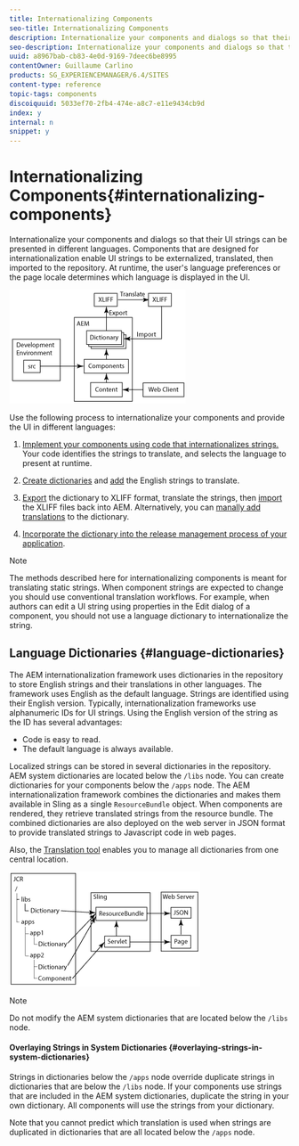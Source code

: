 ```yaml
---
title: Internationalizing Components
seo-title: Internationalizing Components
description: Internationalize your components and dialogs so that their UI strings can be presented in different languages
seo-description: Internationalize your components and dialogs so that their UI strings can be presented in different languages
uuid: a8967bab-cb83-4e0d-9169-7deec6be8995
contentOwner: Guillaume Carlino
products: SG_EXPERIENCEMANAGER/6.4/SITES
content-type: reference
topic-tags: components
discoiquuid: 5033ef70-2fb4-474e-a8c7-e11e9434cb9d
index: y
internal: n
snippet: y
---
```


# Internationalizing Components{#internationalizing-components}

Internationalize your components and dialogs so that their UI strings can be presented in different languages. Components that are designed for internationalization enable UI strings to be externalized, translated, then imported to the repository. At runtime, the user's language preferences or the page locale determines which language is displayed in the UI.

<!--
Comment Type: remark
Last Modified By: (sbroders@adobe.com)
Last Modified Date: 2017-11-30T05:24:59.486-0500
<p>Top image applies to process using xgettext-maven-plugin which is not yet available to the public. </p>
-->

<!--
Comment Type: draft

<img imageRotate="0" src="assets/chlimage_1-13.png" />
-->

![](assets/chlimage_1-14.png)

Use the following process to internationalize your components and provide the UI in different languages:

1. [Implement your components using code that internationalizes strings.](../../../sites/developing/using/i18n-dev.md) Your code identifies the strings to translate, and selects the language to present at runtime.
1. [Create dictionaries](../../../sites/developing/using/i18n-translator.md#main-pars-title-0) and [add](../../../sites/developing/using/i18n-translator.md#main-pars-title-5) the English strings to translate.

1. [Export](../../../sites/developing/using/i18n-translator.md#main-pars-title-8) the dictionary to XLIFF format, translate the strings, then [import](../../../sites/developing/using/i18n-translator.md#main-pars-title-9) the XLIFF files back into AEM. Alternatively, you can [manally add translations](../../../sites/developing/using/i18n-translator.md#main-pars-title) to the dictionary.

1. [Incorporate the dictionary into the release management process of your application](../../../sites/developing/using/i18n-translator.md#main-pars-title-11).

>[!NOTE]
>
>The methods described here for internationalizing components is meant for translating static strings. When component strings are expected to change you should use conventional translation workflows. For example, when authors can edit a UI string using properties in the Edit dialog of a component, you should not use a language dictionary to internationalize the string.

## Language Dictionaries {#language-dictionaries}

The AEM internationalization framework uses dictionaries in the repository to store English strings and their translations in other languages. The framework uses English as the default language. Strings are identified using their English version. Typically, internationalization frameworks use alphanumeric IDs for UI strings. Using the English version of the string as the ID has several advantages:

* Code is easy to read.
* The default language is always available.

Localized strings can be stored in several dictionaries in the repository. AEM system dictionaries are located below the `/libs` node. You can create dictionaries for your components below the `/apps` node. The AEM internationalization framework combines the dictionaries and makes them available in Sling as a single `ResourceBundle` object. When components are rendered, they retrieve translated strings from the resource bundle. The combined dictionaries are also deployed on the web server in JSON format to provide translated strings to Javascript code in web pages.

Also, the [Translation tool](../../../sites/developing/using/i18n-translator.md) enables you to manage all dictionaries from one central location.

![](assets/chlimage_1-15.png)

>[!NOTE]
>
>Do not modify the AEM system dictionaries that are located below the `/libs` node.

#### Overlaying Strings in System Dictionaries {#overlaying-strings-in-system-dictionaries}

Strings in dictionaries below the `/apps` node override duplicate strings in dictionaries that are below the `/libs` node. If your components use strings that are included in the AEM system dictionaries, duplicate the string in your own dictionary. All components will use the strings from your dictionary.

Note that you cannot predict which translation is used when strings are duplicated in dictionaries that are all located below the `/apps` node.
